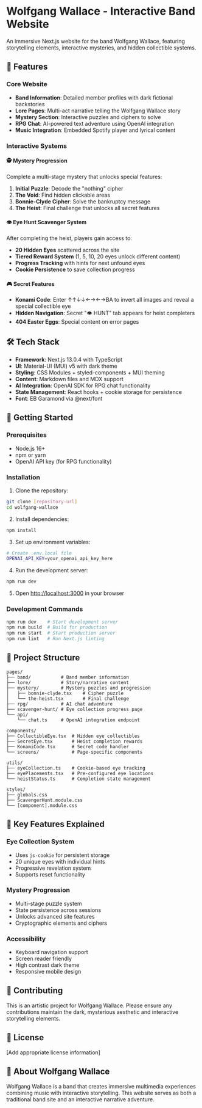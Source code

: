 # Wolfgang Wallace - Interactive Band Website

An immersive Next.js website for the band Wolfgang Wallace, featuring storytelling elements, interactive mysteries, and hidden collectible systems.

## 🎵 Features

### Core Website
- **Band Information**: Detailed member profiles with dark fictional backstories
- **Lore Pages**: Multi-act narrative telling the Wolfgang Wallace story
- **Mystery Section**: Interactive puzzles and ciphers to solve
- **RPG Chat**: AI-powered text adventure using OpenAI integration
- **Music Integration**: Embedded Spotify player and lyrical content

### Interactive Systems

#### 🕵️ Mystery Progression
Complete a multi-stage mystery that unlocks special features:
1. **Initial Puzzle**: Decode the "nothing" cipher
2. **The Void**: Find hidden clickable areas 
3. **Bonnie-Clyde Cipher**: Solve the bankruptcy message
4. **The Heist**: Final challenge that unlocks all secret features

#### 👁️ Eye Hunt Scavenger System
After completing the heist, players gain access to:
- **20 Hidden Eyes** scattered across the site
- **Tiered Reward System** (1, 5, 10, 20 eyes unlock different content)
- **Progress Tracking** with hints for next unfound eyes
- **Cookie Persistence** to save collection progress

#### 🎮 Secret Features
- **Konami Code**: Enter ↑↑↓↓←→←→BA to invert all images and reveal a special collectible eye
- **Hidden Navigation**: Secret "👁️ HUNT" tab appears for heist completers
- **404 Easter Eggs**: Special content on error pages

## 🛠 Tech Stack

- **Framework**: Next.js 13.0.4 with TypeScript
- **UI**: Material-UI (MUI) v5 with dark theme
- **Styling**: CSS Modules + styled-components + MUI theming
- **Content**: Markdown files and MDX support
- **AI Integration**: OpenAI SDK for RPG chat functionality
- **State Management**: React hooks + cookie storage for persistence
- **Font**: EB Garamond via @next/font

## 🚀 Getting Started

### Prerequisites
- Node.js 16+ 
- npm or yarn
- OpenAI API key (for RPG functionality)

### Installation

1. Clone the repository:
```bash
git clone [repository-url]
cd wolfgang-wallace
```

2. Install dependencies:
```bash
npm install
```

3. Set up environment variables:
```bash
# Create .env.local file
OPENAI_API_KEY=your_openai_api_key_here
```

4. Run the development server:
```bash
npm run dev
```

5. Open [http://localhost:3000](http://localhost:3000) in your browser

### Development Commands
```bash
npm run dev    # Start development server
npm run build  # Build for production
npm run start  # Start production server
npm run lint   # Run Next.js linting
```

## 📁 Project Structure

```
pages/
├── band/           # Band member information
├── lore/           # Story/narrative content  
├── mystery/        # Mystery puzzles and progression
│   ├── bonnie-clyde.tsx    # Cipher puzzle
│   └── the-heist.tsx       # Final challenge
├── rpg/            # AI chat adventure
├── scavenger-hunt/ # Eye collection progress page
└── api/
    └── chat.ts     # OpenAI integration endpoint

components/
├── CollectibleEye.tsx  # Hidden eye collectibles
├── SecretEye.tsx       # Heist completion rewards
├── KonamiCode.tsx      # Secret code handler
└── screens/            # Page-specific components

utils/
├── eyeCollection.ts    # Cookie-based eye tracking
├── eyePlacements.tsx   # Pre-configured eye locations
└── heistStatus.ts      # Completion state management

styles/
├── globals.css
├── ScavengerHunt.module.css
└── [component].module.css
```

## 🎯 Key Features Explained

### Eye Collection System
- Uses `js-cookie` for persistent storage
- 20 unique eyes with individual hints
- Progressive revelation system
- Supports reset functionality

### Mystery Progression
- Multi-stage puzzle system
- State persistence across sessions
- Unlocks advanced site features
- Cryptographic elements and ciphers

### Accessibility
- Keyboard navigation support
- Screen reader friendly
- High contrast dark theme
- Responsive mobile design

## 🤝 Contributing

This is an artistic project for Wolfgang Wallace. Please ensure any contributions maintain the dark, mysterious aesthetic and interactive storytelling elements.

## 📄 License

[Add appropriate license information]

## 🎤 About Wolfgang Wallace

Wolfgang Wallace is a band that creates immersive multimedia experiences combining music with interactive storytelling. This website serves as both a traditional band site and an interactive narrative adventure.